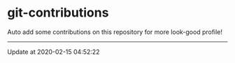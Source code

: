 # git-contributions

Auto add some contributions on this repository for more look-good profile!

---

Update at 2020-02-15 04:52:22
